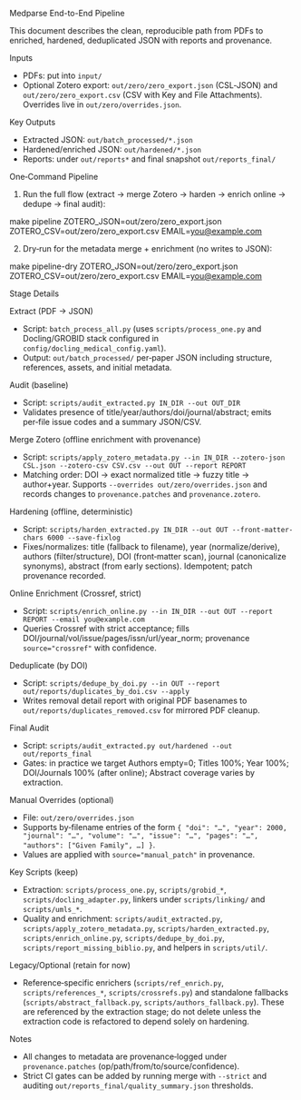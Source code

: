 Medparse End-to-End Pipeline

This document describes the clean, reproducible path from PDFs to enriched, hardened, deduplicated JSON with reports and provenance.

Inputs
- PDFs: put into `input/`
- Optional Zotero export: `out/zero/zero_export.json` (CSL‑JSON) and `out/zero/zero_export.csv` (CSV with Key and File Attachments). Overrides live in `out/zero/overrides.json`.

Key Outputs
- Extracted JSON: `out/batch_processed/*.json`
- Hardened/enriched JSON: `out/hardened/*.json`
- Reports: under `out/reports*` and final snapshot `out/reports_final/`

One‑Command Pipeline

1) Run the full flow (extract → merge Zotero → harden → enrich online → dedupe → final audit):

  make pipeline ZOTERO_JSON=out/zero/zero_export.json ZOTERO_CSV=out/zero/zero_export.csv EMAIL=you@example.com

2) Dry‑run for the metadata merge + enrichment (no writes to JSON):

  make pipeline-dry ZOTERO_JSON=out/zero/zero_export.json ZOTERO_CSV=out/zero/zero_export.csv EMAIL=you@example.com

Stage Details

Extract (PDF → JSON)
- Script: `batch_process_all.py` (uses `scripts/process_one.py` and Docling/GROBID stack configured in `config/docling_medical_config.yaml`).
- Output: `out/batch_processed/` per‑paper JSON including structure, references, assets, and initial metadata.

Audit (baseline)
- Script: `scripts/audit_extracted.py IN_DIR --out OUT_DIR`
- Validates presence of title/year/authors/doi/journal/abstract; emits per‑file issue codes and a summary JSON/CSV.

Merge Zotero (offline enrichment with provenance)
- Script: `scripts/apply_zotero_metadata.py --in IN_DIR --zotero-json CSL.json --zotero-csv CSV.csv --out OUT --report REPORT`
- Matching order: DOI → exact normalized title → fuzzy title → author+year. Supports `--overrides out/zero/overrides.json` and records changes to `provenance.patches` and `provenance.zotero`.

Hardening (offline, deterministic)
- Script: `scripts/harden_extracted.py IN_DIR --out OUT --front-matter-chars 6000 --save-fixlog`
- Fixes/normalizes: title (fallback to filename), year (normalize/derive), authors (filter/structure), DOI (front‑matter scan), journal (canonicalize synonyms), abstract (from early sections). Idempotent; patch provenance recorded.

Online Enrichment (Crossref, strict)
- Script: `scripts/enrich_online.py --in IN_DIR --out OUT --report REPORT --email you@example.com`
- Queries Crossref with strict acceptance; fills DOI/journal/vol/issue/pages/issn/url/year_norm; provenance `source="crossref"` with confidence.

Deduplicate (by DOI)
- Script: `scripts/dedupe_by_doi.py --in OUT --report out/reports/duplicates_by_doi.csv --apply`
- Writes removal detail report with original PDF basenames to `out/reports/duplicates_removed.csv` for mirrored PDF cleanup.

Final Audit
- Script: `scripts/audit_extracted.py out/hardened --out out/reports_final`
- Gates: in practice we target Authors empty=0; Titles 100%; Year 100%; DOI/Journals 100% (after online); Abstract coverage varies by extraction.

Manual Overrides (optional)
- File: `out/zero/overrides.json`
- Supports by‑filename entries of the form `{ "doi": "…", "year": 2000, "journal": "…", "volume": "…", "issue": "…", "pages": "…", "authors": ["Given Family", …] }`.
- Values are applied with `source="manual_patch"` in provenance.

Key Scripts (keep)
- Extraction: `scripts/process_one.py`, `scripts/grobid_*`, `scripts/docling_adapter.py`, linkers under `scripts/linking/` and `scripts/umls_*`.
- Quality and enrichment: `scripts/audit_extracted.py`, `scripts/apply_zotero_metadata.py`, `scripts/harden_extracted.py`, `scripts/enrich_online.py`, `scripts/dedupe_by_doi.py`, `scripts/report_missing_biblio.py`, and helpers in `scripts/util/`.

Legacy/Optional (retain for now)
- Reference‑specific enrichers (`scripts/ref_enrich.py`, `scripts/references_*`, `scripts/crossrefs.py`) and standalone fallbacks (`scripts/abstract_fallback.py`, `scripts/authors_fallback.py`). These are referenced by the extraction stage; do not delete unless the extraction code is refactored to depend solely on hardening.

Notes
- All changes to metadata are provenance‑logged under `provenance.patches` (op/path/from/to/source/confidence).
- Strict CI gates can be added by running merge with `--strict` and auditing `out/reports_final/quality_summary.json` thresholds.

